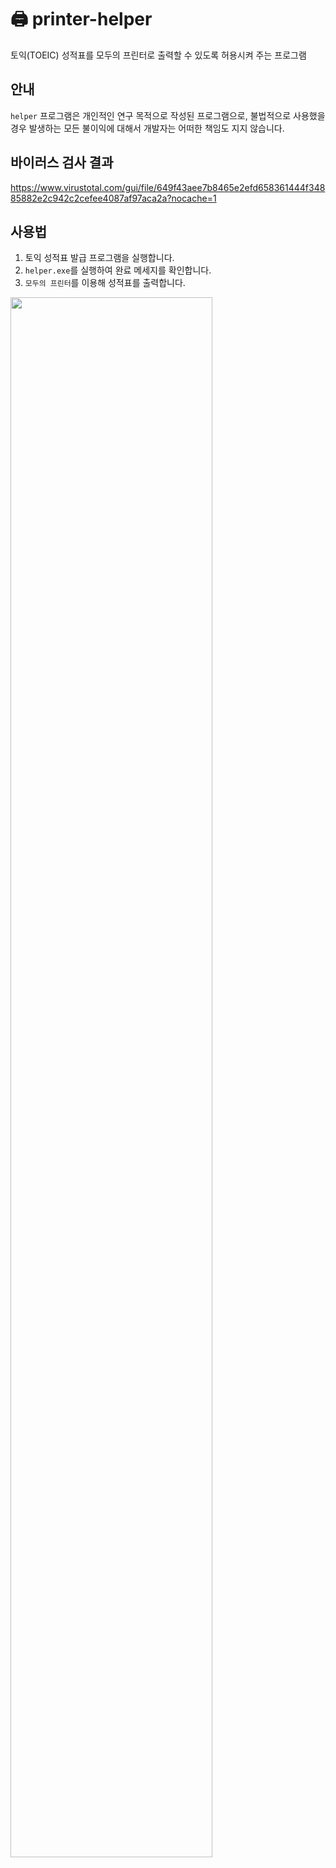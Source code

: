 # 🖨️ printer-helper
토익(TOEIC) 성적표를 모두의 프린터로 출력할 수 있도록 허용시켜 주는 프로그램

## 안내
```helper``` 프로그램은 개인적인 연구 목적으로 작성된 프로그램으로, 불법적으로 사용했을 경우 발생하는 모든 불이익에 대해서 개발자는 어떠한 책임도 지지 않습니다.

## 바이러스 검사 결과
https://www.virustotal.com/gui/file/649f43aee7b8465e2efd658361444f34885882e2c942c2cefee4087af97aca2a?nocache=1

## 사용법
1. 토익 성적표 발급 프로그램을 실행합니다.
2. ```helper.exe```를 실행하여 완료 메세지를 확인합니다.
3. ```모두의 프린터```를 이용해 성적표를 출력합니다.
<img width="80%" src="https://user-images.githubusercontent.com/60180255/151121513-06e40d43-1a36-49c7-92e0-afecd1244a5b.gif"/>
